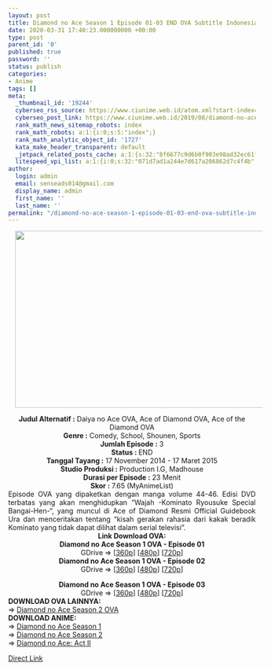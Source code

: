 ```yaml
---
layout: post
title: Diamond no Ace Season 1 Episode 01-03 END OVA Subtitle Indonesia
date: 2020-03-31 17:40:23.000000000 +00:00
type: post
parent_id: '0'
published: true
password: ''
status: publish
categories:
- Anime
tags: []
meta:
  _thumbnail_id: '19244'
  cyberseo_rss_source: https://www.ciunime.web.id/atom.xml?start-index=2251&max-results=150
  cyberseo_post_link: https://www.ciunime.web.id/2019/08/diamond-no-ace-season-1-episode-01-03.html
  rank_math_news_sitemap_robots: index
  rank_math_robots: a:1:{i:0;s:5:"index";}
  rank_math_analytic_object_id: '1727'
  kata_make_header_transparent: default
  _jetpack_related_posts_cache: a:1:{s:32:"8f6677c9d6b0f903e98ad32ec61f8deb";a:2:{s:7:"expires";i:1650760812;s:7:"payload";a:0:{}}}
  litespeed_vpi_list: a:1:{i:0;s:32:"071d7ad1a244e7d617a206862d7c4f4b";}
author:
  login: admin
  email: senseads014@gmail.com
  display_name: admin
  first_name: ''
  last_name: ''
permalink: "/diamond-no-ace-season-1-episode-01-03-end-ova-subtitle-indonesia/"
---
```

<div class="separator" style="clear: both; text-align: center;"><a href="https://1.bp.blogspot.com/-sVCFDouWYsw/XUl9Fzil3AI/AAAAAAAAc6w/Gul-Fj9i6qMYsQxXeojoCmTJOA4Mk7ulACLcBGAs/s1600/Diamond%2Bno%2BAce%2BSeason%2B1%2BOVA.jpg" imageanchor="1" style="margin-left: 1em; margin-right: 1em;"><img border="0" data-original-height="720" data-original-width="1280" height="360" src="{{ site.baseurl }}/assets/2020/03/Diamond%2Bno%2BAce%2BSeason%2B1%2BOVA.jpg" width="640" /></a></div>
<p>
<div style="text-align: center;"><b>Judul</b><b><b>&nbsp;Alternatif</b>&nbsp;:</b> Daiya no Ace OVA, Ace of Diamond OVA, Ace of the Diamond OVA</div>
<div style="text-align: center;"><b>Genre :</b> Comedy, School, Shounen, Sports</div>
<div style="text-align: center;"><b>Jumlah Episode :</b> 3<br /><b>Status :&nbsp;</b>END<br /><b>Tanggal Tayang :</b> 17 November 2014 - 17 Maret 2015<br /><b>Studio Produksi :</b> Production I.G, Madhouse<br /><b>Durasi per Episode :</b>&nbsp;23 Menit</div>
<div style="text-align: center;"><b>Skor :</b> 7.65 (MyAnimeList)</div>
<div style="text-align: center;"></div>
<div style="text-align: justify;"><span class="isi">Episode OVA yang dipaketkan dengan manga volume 44-46. Edisi DVD terbatas yang akan menghidupkan “Wajah -Kominato Ryousuke Special Bangai-Hen-“, yang muncul di Ace of Diamond Resmi Official Guidebook Ura dan menceritakan tentang “kisah gerakan rahasia dari kakak beradik Kominato yang tidak dapat dilihat dalam serial televisi”.</span></div>
<div style="text-align: justify;"></div>
<div style="text-align: justify;"></div>
<div style="text-align: center;">
<div style="text-align: center;"><b>Link Download OVA:</b></div>
<div style="text-align: center;"><b>Diamond no Ace Season 1 OVA - Episode 01</b></div>
<div style="text-align: center;">
<div style="text-align: center;">GDrive =&gt; [<a href="https://drive.google.com/uc?export=download&amp;id=1aqciORmAF1rxu0EPglBNgJLt-JdUJD0y" target="_blank" rel="noopener">360p</a>] [<a href="https://drive.google.com/uc?export=download&amp;id=1cx1O6Kz4zzv1UItOaXdo9VnJauM9svB7" target="_blank" rel="noopener">480p</a>] [<a href="https://drive.google.com/uc?export=download&amp;id=1zRWTlkVyfjlR82Tgd_ZBMB76_GFSe5jg" target="_blank" rel="noopener">720p</a>]</div>
<div style="text-align: center;">
<div style="text-align: center;"><b>Diamond no Ace Season 1 OVA - Episode 02</b></div>
<div style="text-align: center;">GDrive =&gt; [<a href="https://drive.google.com/uc?export=download&amp;id=1xzdENiXfyoTXTEw3CZrZsYuA1FN5hf0Q" target="_blank" rel="noopener">360p</a>] [<a href="https://drive.google.com/uc?export=download&amp;id=1HaYVe46Z5P_2htiJW6k_U3SLL-9UA6i8" target="_blank" rel="noopener">480p</a>] [<a href="https://drive.google.com/uc?export=download&amp;id=1oyFB4k9p7OjGYKT4yV_4DgGgHaHUIbcc" target="_blank" rel="noopener">720p</a>]</p>
<div style="text-align: center;"><b>Diamond no Ace Season 1 OVA - Episode 03</b></div>
<div style="text-align: center;">GDrive =&gt; [<a href="https://drive.google.com/uc?export=download&amp;id=11gO_afZ_A0xCRHUJC84VMBYbzJC8NVDo" target="_blank" rel="noopener">360p</a>] [<a href="https://drive.google.com/uc?export=download&amp;id=1SS66ypZaoWL6QqkglwDSdR9k-gmMn7b8" target="_blank" rel="noopener">480p</a>] [<a href="https://drive.google.com/uc?export=download&amp;id=1bqZ-34T3HjosDNRQcJYbsozne57yGrVB" target="_blank" rel="noopener">720p</a>]
<div style="text-align: left;">
<div style="text-align: left;">
<div style="text-align: left;"><b>DOWNLOAD OVA&nbsp;</b><b>LAINNYA</b><b>:</b></div>
<div style="text-align: left;"></div>
<div style="text-align: left;">=&gt;&nbsp;<a href="https://www.ciunime.web.id/2019/08/diamond-no-ace-season-2-episode-01-02.html" target="_blank" rel="noopener">Diamond no Ace Season 2 OVA</a></div>
<div style="text-align: left;"></div>
</div>
<div style="text-align: left;"><b>DOWNLOAD ANIME:</b></div>
<div style="text-align: left;">=&gt;&nbsp;<a href="https://www.ciunime.web.id/2019/04/diamond-no-ace-season-1-episode-01-75.html" target="_blank" rel="noopener">Diamond no Ace Season 1</a></div>
<div style="text-align: left;">=&gt;&nbsp;<a href="https://www.ciunime.web.id/2019/04/diamond-no-ace-season-2-episode-01-51.html" target="_blank" rel="noopener">Diamond no Ace Season 2</a></div>
<div style="text-align: left;">=&gt;&nbsp;<a href="https://www.ciunime.web.id/2020/04/diamond-no-ace-act-ii-episode-01-52-end.html" target="_blank" rel="noopener">Diamond no Ace: Act II</a></p>
</div>
</div>
</div>
</div>
</div>
</div>
</div>
<link rel="stylesheet" href="https://cdnjs.cloudflare.com/ajax/libs/font-awesome/4.7.0/css/font-awesome.min.css" />
<div class="divbtn"> <a href="https://handymansurrender.com/fihup8buzv?key=94550f7ce39444073321dde3b8782f97" class="btn"><i class="fa fa-download"></i> Direct Link</a> </div>
